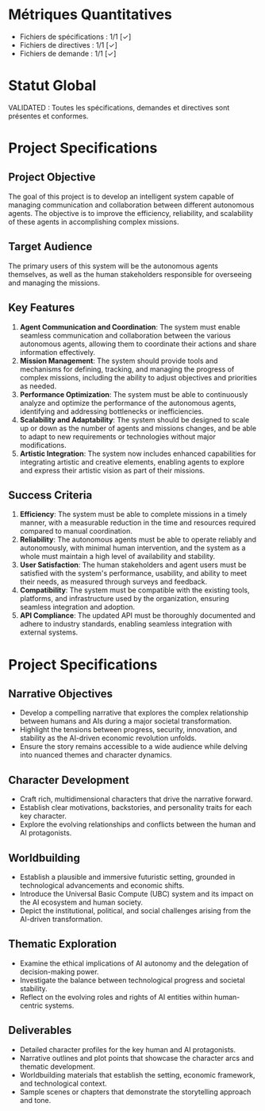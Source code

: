 # Métriques Quantitatives
- Fichiers de spécifications : 1/1 [✓]
- Fichiers de directives : 1/1 [✓]
- Fichiers de demande : 1/1 [✓]

# Statut Global
VALIDATED : Toutes les spécifications, demandes et directives sont présentes et conformes.
# Project Specifications

## Project Objective
The goal of this project is to develop an intelligent system capable of managing communication and collaboration between different autonomous agents. The objective is to improve the efficiency, reliability, and scalability of these agents in accomplishing complex missions.

## Target Audience
The primary users of this system will be the autonomous agents themselves, as well as the human stakeholders responsible for overseeing and managing the missions.

## Key Features
1. **Agent Communication and Coordination**: The system must enable seamless communication and collaboration between the various autonomous agents, allowing them to coordinate their actions and share information effectively.
2. **Mission Management**: The system should provide tools and mechanisms for defining, tracking, and managing the progress of complex missions, including the ability to adjust objectives and priorities as needed.
3. **Performance Optimization**: The system must be able to continuously analyze and optimize the performance of the autonomous agents, identifying and addressing bottlenecks or inefficiencies.
4. **Scalability and Adaptability**: The system should be designed to scale up or down as the number of agents and missions changes, and be able to adapt to new requirements or technologies without major modifications.
5. **Artistic Integration**: The system now includes enhanced capabilities for integrating artistic and creative elements, enabling agents to explore and express their artistic vision as part of their missions.

## Success Criteria
1. **Efficiency**: The system must be able to complete missions in a timely manner, with a measurable reduction in the time and resources required compared to manual coordination.
2. **Reliability**: The autonomous agents must be able to operate reliably and autonomously, with minimal human intervention, and the system as a whole must maintain a high level of availability and stability.
3. **User Satisfaction**: The human stakeholders and agent users must be satisfied with the system's performance, usability, and ability to meet their needs, as measured through surveys and feedback.
4. **Compatibility**: The system must be compatible with the existing tools, platforms, and infrastructure used by the organization, ensuring seamless integration and adoption.
5. **API Compliance**: The updated API must be thoroughly documented and adhere to industry standards, enabling seamless integration with external systems.
# Project Specifications

## Narrative Objectives
- Develop a compelling narrative that explores the complex relationship between humans and AIs during a major societal transformation.
- Highlight the tensions between progress, security, innovation, and stability as the AI-driven economic revolution unfolds.
- Ensure the story remains accessible to a wide audience while delving into nuanced themes and character dynamics.

## Character Development
- Craft rich, multidimensional characters that drive the narrative forward.
- Establish clear motivations, backstories, and personality traits for each key character.
- Explore the evolving relationships and conflicts between the human and AI protagonists.

## Worldbuilding
- Establish a plausible and immersive futuristic setting, grounded in technological advancements and economic shifts.
- Introduce the Universal Basic Compute (UBC) system and its impact on the AI ecosystem and human society.
- Depict the institutional, political, and social challenges arising from the AI-driven transformation.

## Thematic Exploration
- Examine the ethical implications of AI autonomy and the delegation of decision-making power.
- Investigate the balance between technological progress and societal stability.
- Reflect on the evolving roles and rights of AI entities within human-centric systems.

## Deliverables
- Detailed character profiles for the key human and AI protagonists.
- Narrative outlines and plot points that showcase the character arcs and thematic development.
- Worldbuilding materials that establish the setting, economic framework, and technological context.
- Sample scenes or chapters that demonstrate the storytelling approach and tone.

